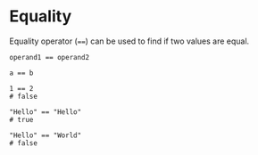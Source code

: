 # Equality

Equality operator (`==`) can be used to find if two values are equal.

```title="Syntax"
operand1 == operand2
```

```title="Example"
a == b

1 == 2
# false

"Hello" == "Hello"
# true

"Hello" == "World"
# false
```
